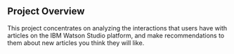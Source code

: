 ## Project Overview <a name="Project-Overview"></a>
This project concentrates on analyzing the interactions that users have with articles on the IBM Watson Studio platform, and make recommendations to them about new articles you think they will like. 

